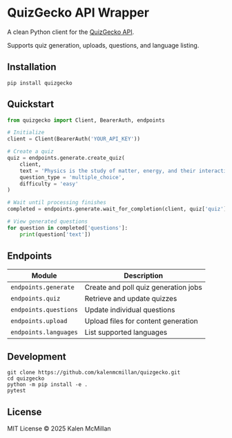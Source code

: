 # QuizGecko API Wrapper

A clean Python client for the [QuizGecko API](https://quizgecko.com/api).   

Supports quiz generation, uploads, questions, and language listing.

## Installation

```
pip install quizgecko
```

## Quickstart

```python
from quizgecko import Client, BearerAuth, endpoints

# Initialize
client = Client(BearerAuth('YOUR_API_KEY'))

# Create a quiz
quiz = endpoints.generate.create_quiz(
    client,
    text = 'Physics is the study of matter, energy, and their interactions.',
    question_type = 'multiple_choice',
    difficulty = 'easy'
)

# Wait until processing finishes
completed = endpoints.generate.wait_for_completion(client, quiz['quiz']['id'])

# View generated questions
for question in completed['questions']:
    print(question['text'])
````

## Endpoints

| Module                | Description                          |
| --------------------- | ------------------------------------ |
| `endpoints.generate`  | Create and poll quiz generation jobs |
| `endpoints.quiz`      | Retrieve and update quizzes          |
| `endpoints.questions` | Update individual questions          |
| `endpoints.upload`    | Upload files for content generation  |
| `endpoints.languages` | List supported languages             |

## Development

```
git clone https://github.com/kalenmcmillan/quizgecko.git
cd quizgecko
python -m pip install -e .
pytest
```

## License

MIT License © 2025 Kalen McMillan
